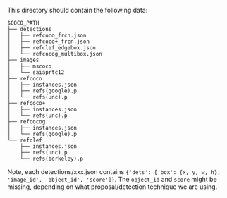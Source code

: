 This directory should contain the following data:
```
$COCO_PATH
├── detections
│   ├── refcoco_frcn.json
│   ├── refcoco+_frcn.json
│   ├── refclef_edgebox.json
│   └── refcocog_multibox.json
├── images
│   ├── mscoco
│   └── saiaprtc12
├── refcoco
│   ├── instances.json
│   ├── refs(google).p
│   └── refs(unc).p
├── refcoco+
│   ├── instances.json
│   └── refs(unc).p
├── refcocog
│   ├── instances.json
│   └── refs(google).p
└── refclef
   	├── instances.json
	├── refs(unc).p
	└── refs(berkeley).p
```

Note, each detections/xxx.json contains 
``{'dets': ['box': {x, y, w, h}, 'image_id', 'object_id', 'score']}``. The ``object_id`` and ``score`` might be missing, depending on what proposal/detection technique we are using.
